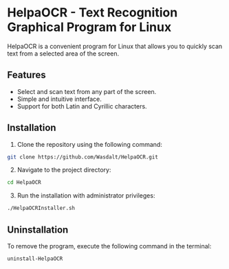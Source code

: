 # HelpaOCR - Text Recognition Graphical Program for Linux

HelpaOCR is a convenient program for Linux that allows you to quickly scan text from a selected area of the screen.

## Features

- Select and scan text from any part of the screen.
- Simple and intuitive interface.
- Support for both Latin and Cyrillic characters.

## Installation

1. Clone the repository using the following command:
```bash
git clone https://github.com/Wasdalt/HelpaOCR.git
```

2. Navigate to the project directory:
```bash
cd HelpaOCR
```

3. Run the installation with administrator privileges:
```bash
./HelpaOCRInstaller.sh
```


## Uninstallation

To remove the program, execute the following command in the terminal:
```bash
uninstall-HelpaOCR
```
